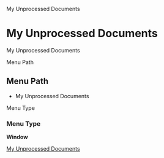 
My Unprocessed Documents
# My Unprocessed Documents


My Unprocessed Documents

Menu Path
## Menu Path



- My Unprocessed Documents

Menu Type
### Menu Type

**Window**


[My Unprocessed Documents](../../window-my-unprocessed-documents.md)